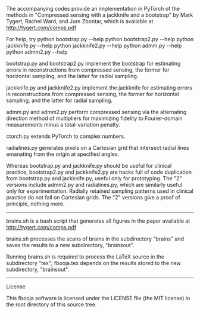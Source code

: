 The accompanying codes provide an implementation in PyTorch of the methods in
"Compressed sensing with a jackknife and a bootstrap" by Mark Tygert, Rachel
Ward, and Jure Zbontar, which is available at http://tygert.com/comps.pdf

For help, try
python bootstrap.py --help
python bootstrap2.py --help
python jackknife.py --help
python jackknife2.py --help
python admm.py --help
python admm2.py --help

bootstrap.py and bootstrap2.py implement the bootstrap for estimating errors in
reconstructions from compressed sensing, the former for horizontal sampling,
and the latter for radial sampling.

jackknife.py and jackknife2.py implement the jackknife for estimating errors in
reconstructions from compressed sensing, the former for horizontal sampling,
and the latter for radial sampling.

admm.py and admm2.py perform compressed sensing via the alternating direction
method of multipliers for maximizing fidelity to Fourier-domain measurements
minus a total-variation penalty.

ctorch.py extends PyTorch to complex numbers.

radialines.py generates pixels on a Cartesian grid that intersect radial lines
emanating from the origin at specified angles.


Whereas bootstrap.py and jackknife.py should be useful for clinical practice,
bootstrap2.py and jackknife2.py are hacks full of code duplication from
bootstrap.py and jackknife.py, useful only for prototyping. The "2" versions
include admm2.py and radialines.py, which are similarly useful only for
experimentation. Radially retained sampling patterns used in clinical practice
do not fall on Cartesian grids. The "2" versions give a proof of principle,
nothing more.


********************************************************************************


brains.sh is a bash script that generates all figures in the paper available at
http://tygert.com/comps.pdf

brains.sh processes the scans of brains in the subdirectory "brains" and saves
the results to a new subdirectory, "brainsout".

Running brains.sh is required to process the LaTeX source in the subdirectory
"tex"; fbooja.tex depends on the results stored to the new subdirectory,
"brainsout".


********************************************************************************


License

This fbooja software is licensed under the LICENSE file (the MIT license) in
the root directory of this source tree.
